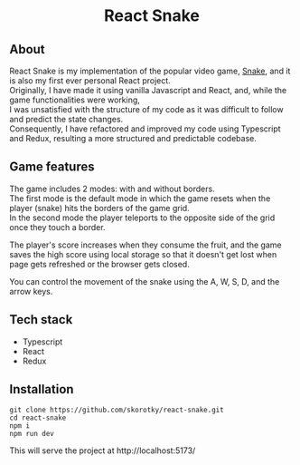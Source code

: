 
<h1 align="center">React Snake</h1>
<h2>About</h2>

React Snake is my implementation of the popular video game, [Snake](https://en.wikipedia.org/wiki/Snake_(video_game_genre)/), 
and it is also my first ever personal React project. <br>
Originally, I have made it using vanilla Javascript and React, and, while the game functionalities were working, <br>
I was unsatisfied with the structure of my code as it was difficult to follow and predict the state changes.  <br>
Consequently, I have refactored and improved my code using Typescript and Redux, resulting a more structured and predictable codebase.

<h2>Game features</h2>

The game includes 2 modes: with and without borders. <br>
The first mode is the default mode in which the game resets when the player (snake) hits the borders of the game grid. <br>
In the second mode the player teleports to the opposite side of the grid once they touch a border. <br>

The player's score increases when they consume the fruit, and the game saves the high score using local storage so that it doesn't get lost 
when page gets refreshed or the browser gets closed.

You can control the movement of the snake using the A, W, S, D, and the arrow keys.
<h2>Tech stack</h2>

* Typescript
* React
* Redux

<h2>Installation</h2>

```git clone https://github.com/skorotky/react-snake.git``` <br>
```cd react-snake``` <br>
```npm i``` <br>
```npm run dev``` <br>

This will serve the project at http://localhost:5173/